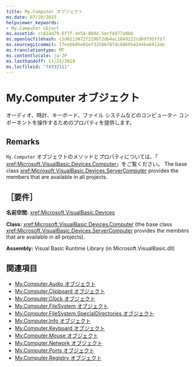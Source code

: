 ```yaml
---
title: My.Computer オブジェクト
ms.date: 07/20/2015
helpviewer_keywords:
- My.Computer object
ms.assetid: cc814d79-6f7f-4e54-8b9d-5ecfdd77a0b8
ms.openlocfilehash: c1d6113872f2196f2db4ac1849222cd69f95ffd7
ms.sourcegitcommit: 17ee6605e01ef32506f8fdc686954244ba6911de
ms.translationtype: MT
ms.contentlocale: ja-JP
ms.lasthandoff: 11/22/2019
ms.locfileid: "74332111"
---
```

# <a name="mycomputer-object"></a>My.Computer オブジェクト
オーディオ、時計、キーボード、ファイル システムなどのコンピューター コンポーネントを操作するためのプロパティを提供します。  
  
## <a name="remarks"></a>Remarks  
 `My.Computer` オブジェクトのメソッドとプロパティについては、「 <xref:Microsoft.VisualBasic.Devices.Computer>」をご覧ください。 The base class <xref:Microsoft.VisualBasic.Devices.ServerComputer> provides the members that are available in all projects.  
  
## <a name="requirements"></a>［要件］  
 **名前空間:** <xref:Microsoft.VisualBasic.Devices>  
  
 **Class:** <xref:Microsoft.VisualBasic.Devices.Computer> (the base class <xref:Microsoft.VisualBasic.Devices.ServerComputer> provides the members that are available in all projects).  
  
 **Assembly:** Visual Basic Runtime Library (in Microsoft.VisualBasic.dll)  
  
## <a name="see-also"></a>関連項目

- [My.Computer.Audio オブジェクト](../../../visual-basic/language-reference/objects/my-computer-audio-object.md)
- [My.Computer.Clipboard オブジェクト](../../../visual-basic/language-reference/objects/my-computer-clipboard-object.md)
- [My.Computer.Clock オブジェクト](../../../visual-basic/language-reference/objects/my-computer-clock-object.md)
- [My.Computer.FileSystem オブジェクト](../../../visual-basic/language-reference/objects/my-computer-filesystem-object.md)
- [My.Computer.FileSystem.SpecialDirectories オブジェクト](../../../visual-basic/language-reference/objects/my-computer-filesystem-specialdirectories-object.md)
- [My.Computer.Info オブジェクト](../../../visual-basic/language-reference/objects/my-computer-info-object.md)
- [My.Computer.Keyboard オブジェクト](../../../visual-basic/language-reference/objects/my-computer-keyboard-object.md)
- [My.Computer.Mouse オブジェクト](../../../visual-basic/language-reference/objects/my-computer-mouse-object.md)
- [My.Computer.Network オブジェクト](../../../visual-basic/language-reference/objects/my-computer-network-object.md)
- [My.Computer.Ports オブジェクト](../../../visual-basic/language-reference/objects/my-computer-ports-object.md)
- [My.Computer.Registry オブジェクト](../../../visual-basic/language-reference/objects/my-computer-registry-object.md)
